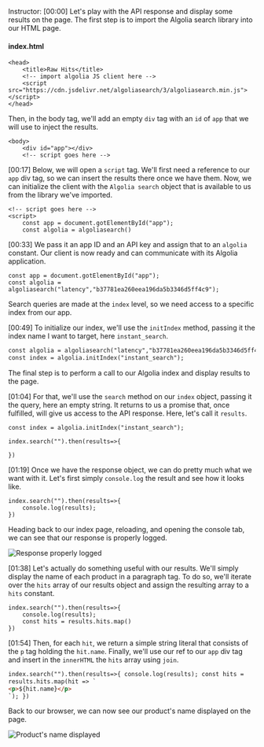 Instructor: [00:00] Let's play with the API response and display some results on the page. The first step is to import the Algolia search library into our HTML page.

#### index.html

```hmtl
<head>
    <title>Raw Hits</title>
    <!-- import algolia JS client here -->
    <script src="https://cdn.jsdelivr.net/algoliasearch/3/algoliasearch.min.js"></script>
</head>
```

Then, in the body tag, we'll add an empty `div` tag with an `id` of `app` that we will use to inject the results.

```hmtl
<body>
    <div id="app"></div>
    <!-- script goes here -->
```

[00:17] Below, we will open a `script` tag. We'll first need a reference to our `app` div tag, so we can insert the results there once we have them. Now, we can initialize the client with the `Algolia search` object that is available to us from the library we've imported.

```hmtl
<!-- script goes here -->
<script>
    const app = document.gotElementById("app");
    const algolia = algoliasearch()
```

[00:33] We pass it an app ID and an API key and assign that to an `algolia` constant. Our client is now ready and can communicate with its Algolia application.

```hmtl
const app = document.gotElementById("app");
const algolia = algoliasearch("latency","b37781ea260eea196da5b3346d5ff4c9");
```

Search queries are made at the `index` level, so we need access to a specific index from our app.

[00:49] To initialize our index, we'll use the `initIndex` method, passing it the index name I want to target, here `instant_search`.

```html
const algolia = algoliasearch("latency","b37781ea260eea196da5b3346d5ff4c9");
const index = algolia.initIndex("instant_search");
```

The final step is to perform a call to our Algolia index and display results to the page.

[01:04] For that, we'll use the `search` method on our `index` object, passing it the query, here an empty string. It returns to us a promise that, once fulfilled, will give us access to the API response. Here, let's call it `results`.

```hmtl
const index = algolia.initIndex("instant_search");

index.search("").then(results=>{

})
```

[01:19] Once we have the response object, we can do pretty much what we want with it. Let's first simply `console.log` the result and see how it looks like.

```hmtl
index.search("").then(results=>{
    console.log(results);
})
```

Heading back to our index page, reloading, and opening the console tab, we can see that our response is properly logged.

![Response properly logged](https://res.cloudinary.com/dg3gyk0gu/image/upload/v1552324961/transcript-images/leverage-the-algolia-js-api-client-to-display-raw-hits-from-the-api-response-properly-logged.jpg)

[01:38] Let's actually do something useful with our results. We'll simply display the name of each product in a paragraph tag. To do so, we'll iterate over the `hits` array of our results object and assign the resulting array to a `hits` constant.

```hmtl
index.search("").then(results=>{
    console.log(results);
    const hits = results.hits.map()
})
```

[01:54] Then, for each `hit`, we return a simple string literal that consists of the `p` tag holding the `hit.name`. Finally, we'll use our ref to our `app` div tag and insert in the `innerHTML` the `hits` array using `join`.

```html
index.search("").then(results=>{ console.log(results); const hits =
results.hits.map(hit => `
<p>${hit.name}</p>
`); })
```

Back to our browser, we can now see our product's name displayed on the page.

![Product's name displayed](https://res.cloudinary.com/dg3gyk0gu/image/upload/v1552324958/transcript-images/leverage-the-algolia-js-api-client-to-display-raw-hits-from-the-api-response-products-names-displayed.jpg)
